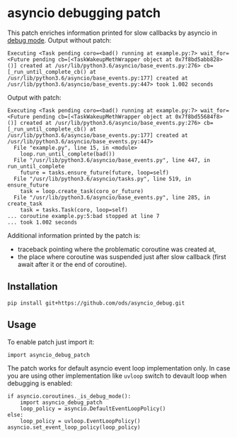 # asyncio debugging patch

This patch enriches information printed for slow callbacks by asyncio in [debug mode](https://docs.python.org/3/library/asyncio-dev.html#debug-mode).  Output without patch:

```
Executing <Task pending coro=<bad() running at example.py:7> wait_for=<Future pending cb=[<TaskWakeupMethWrapper object at 0x7f8bd5abb828>()] created at /usr/lib/python3.6/asyncio/base_events.py:276> cb=[_run_until_complete_cb() at /usr/lib/python3.6/asyncio/base_events.py:177] created at /usr/lib/python3.6/asyncio/base_events.py:447> took 1.002 seconds
```

Output with patch:

```
Executing <Task pending coro=<bad() running at example.py:7> wait_for=<Future pending cb=[<TaskWakeupMethWrapper object at 0x7f8bd55684f8>()] created at /usr/lib/python3.6/asyncio/base_events.py:276> cb=[_run_until_complete_cb() at /usr/lib/python3.6/asyncio/base_events.py:177] created at /usr/lib/python3.6/asyncio/base_events.py:447>
  File "example.py", line 15, in <module>
    loop.run_until_complete(bad())
  File "/usr/lib/python3.6/asyncio/base_events.py", line 447, in run_until_complete
    future = tasks.ensure_future(future, loop=self)
  File "/usr/lib/python3.6/asyncio/tasks.py", line 519, in ensure_future
    task = loop.create_task(coro_or_future)
  File "/usr/lib/python3.6/asyncio/base_events.py", line 285, in create_task
    task = tasks.Task(coro, loop=self)
... coroutine example.py:5:bad stopped at line 7
... took 1.002 seconds
```

Additional information printed by the patch is:

* traceback pointing where the problematic coroutine was created at,
* the place where coroutine was suspended just after slow callback (first await after it or the end of coroutine).

## Installation

```
pip install git+https://github.com/ods/asyncio_debug.git
```

## Usage

To enable patch just import it:

```
import asyncio_debug_patch
```

The patch works for default asyncio event loop implementation only.  In case you are using other implementation like `uvloop` switch to devault loop when debugging is enabled:

```
if asyncio.coroutines._is_debug_mode():
    import asyncio_debug_patch
    loop_policy = asyncio.DefaultEventLoopPolicy()
else:
    loop_policy = uvloop.EventLoopPolicy()
asyncio.set_event_loop_policy(loop_policy)
```
